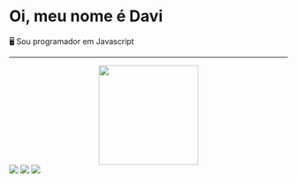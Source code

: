 <h1 class="display-4">
Oi, meu nome é Davi
</h1>

🖥️ Sou programador em Javascript

<hr>

<div align="center">
  <a href="https://github.com/DaviLimS">
  
  <img height="180cm" src="https://github-readme-stats.vercel.app/api/top-langs/?username=DaviLimS&layout=compact&langs_count=7&theme=orange"/>
</div>

<div>  
  <a href="https://instagram.com/_davi.lim_" target="_blank"><img src="https://img.shields.io/badge/-Instagram-%23E4405F?style=for-the-badge&logo=instagram&logoColor=white" target="_blank"></a>
  <a href = "mailto:davilimasoares1outlook.com"><img src="https://img.shields.io/badge/-Outlook-%23333?style=for-the-badge&logo=hotmail&logoColor=white" target="_blank"></a>
  <a href = "https://twitter.com/Blwkz1"><img src="https://img.shields.io/badge/Twitter-1DA1F2?style=for-the-badge&logo=twitter&logoColor=white" target="_blank"></a>
</div>
  
